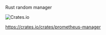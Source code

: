 
Rust random manager

![Crates.io](https://img.shields.io/crates/v/prometheus-manager?logo=rust&style=for-the-badge)

https://crates.io/crates/prometheus-manager
